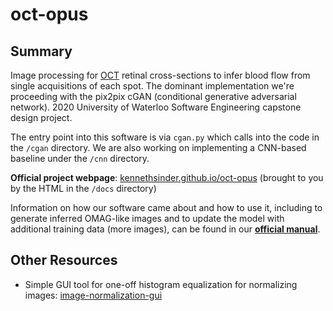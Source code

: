 # oct-opus

## Summary

Image processing for [OCT](https://en.wikipedia.org/wiki/Optical_coherence_tomography) retinal cross-sections to infer blood flow from single acquisitions of each spot. The dominant implementation we're proceeding with the pix2pix cGAN (conditional generative adversarial network). 2020 University of Waterloo Software Engineering capstone design project.

The entry point into this software is via `cgan.py` which calls into the code in the `/cgan` directory.
We are also working on implementing a CNN-based baseline under the `/cnn` directory.

**Official project webpage**: [kennethsinder.github.io/oct-opus](https://kennethsinder.github.io/oct-opus/) (brought to you by the HTML in the `/docs` directory)

Information on how our software came about and how to use it, including to generate inferred OMAG-like images and to update the model with additional training data (more images), can be found in our [**official manual**](https://docs.google.com/document/d/1kIQ93V5Y-wmiLAy-IjhyLocZaWY7mGQE2tBXcIRTTXM/edit?usp=sharing).

## Other Resources

- Simple GUI tool for one-off histogram equalization for normalizing images: [image-normalization-gui](https://github.com/kennethsinder/image-normalization-gui)

